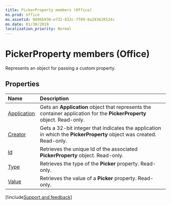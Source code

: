 ```yaml
---
title: PickerProperty members (Office)
ms.prod: office
ms.assetid: 0896b930-e732-832c-ff09-8a283628524c
ms.date: 01/30/2019
localization_priority: Normal
---
```



# PickerProperty members (Office)

Represents an object for passing a custom property. 


## Properties

|Name|Description|
|:-----|:-----|
|[Application](../../Office.PickerProperty.Application.md)|Gets an **Application** object that represents the container application for the **PickerProperty** object. Read-only.|
|[Creator](../../Office.PickerProperty.Creator.md)|Gets a 32-bit integer that indicates the application in which the **PickerProperty** object was created. Read-only.|
|[Id](../../Office.PickerProperty.Id.md)|Retrieves the unique Id of the associated **PickerProperty** object. Read-only.|
|[Type](../../Office.PickerProperty.Type.md)|Retrieves the type of the **Picker** property. Read-only.|
|[Value](../../Office.PickerProperty.Value.md)|Retrieves the value of a **Picker** property. Read-only.|

[!include[Support and feedback](~/includes/feedback-boilerplate.md)]